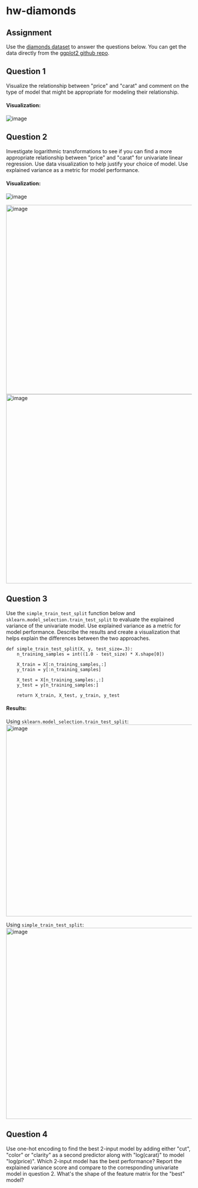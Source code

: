 
# hw-diamonds

## Assignment

Use the [diamonds dataset](https://ggplot2.tidyverse.org/reference/diamonds.html) to answer the questions below.
You can get the data directly from the [ggplot2 github repo](https://github.com/tidyverse/ggplot2/).

## Question 1

Visualize the relationship between "price" and "carat" and comment on the type of model that 
might be appropriate for modeling their relationship.

#### Visualization:
![image](https://user-images.githubusercontent.com/45035308/201222209-1a9b9305-f369-446f-90ed-8115d1432080.png)


## Question 2

Investigate logarithmic transformations to see if you can find a more appropriate relationship
between "price" and "carat" for univariate linear regression.
Use data visualization to help justify your choice of model.
Use explained variance as a metric for model performance.

#### Visualization:
![image](https://user-images.githubusercontent.com/45035308/201222395-f5b57579-707d-4bca-9898-fb944588e9c8.png)

<img width="514" alt="image" src="https://user-images.githubusercontent.com/45035308/201500621-7467a320-51e7-44c9-8065-0b1b73c39ba5.png">

<img width="514" alt="image" src="https://user-images.githubusercontent.com/45035308/201500659-4445ad3e-2924-4f5c-9d33-330732ba51ee.png">



## Question 3

Use the `simple_train_test_split` function below and `sklearn.model_selection.train_test_split` 
to evaluate the explained variance of the univariate model.
Use explained variance as a metric for model performance.
Describe the results and create a visualization that helps explain the differences between the two approaches.
```
def simple_train_test_split(X, y, test_size=.3):
    n_training_samples = int((1.0 - test_size) * X.shape[0])

    X_train = X[:n_training_samples,:]
    y_train = y[:n_training_samples]

    X_test = X[n_training_samples:,:]
    y_test = y[n_training_samples:]

    return X_train, X_test, y_train, y_test
```

#### Results:

Using `sklearn.model_selection.train_test_split`:
<img width="521" alt="image" src="https://user-images.githubusercontent.com/45035308/201500716-bfd0ffb2-7947-4f9c-b08f-d348fa2344e9.png">


Using `simple_train_test_split`:
<img width="519" alt="image" src="https://user-images.githubusercontent.com/45035308/201500739-0663dbbc-c74b-4024-8640-640d6e587293.png">



## Question 4

Use one-hot encoding to find the best 2-input model by adding either "cut", "color" or "clarity" as a second predictor along with "log(carat)" to model "log(price)". Which 2-input model has the best performance? Report the explained variance score and compare to the corresponding univariate model in question 2. What's the shape of the feature matrix for the "best" model?
